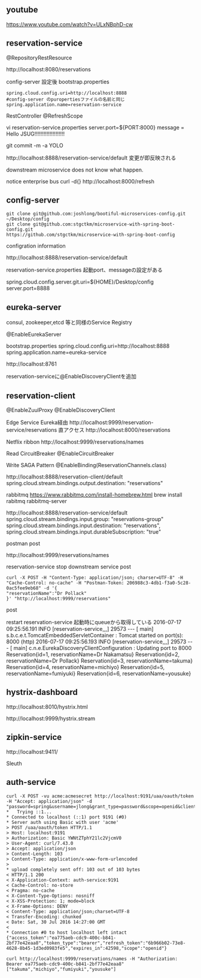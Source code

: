 
## youtube
https://www.youtube.com/watch?v=ULxNBphD-cw

## reservation-service

@RepositoryRestResource

http://localhost:8080/reservations


config-server 設定後
bootstrap.properties
```
spring.cloud.config.uri=http://localhost:8888
#config-server のpuropertiesファイルの名前と同じ
spring.application.name=reservation-service
```

RestController
@RefreshScope

vi reservation-service.properties
server.port=${PORT:8000}
message = Hello JSUG!!!!!!!!!!!!!!!!!!!!


git commit -m -a YOLO

http://localhost:8888/reservation-service/default
変更が即反映される

downstream microservice does not know what happen.

notice enterprise bus 
curl -d{} http://localhost:8000/refresh 

## config-server

```
git clone git@github.com:joshlong/bootiful-microservices-config.git ~/Desktop/config
git clone git@github.com:stgctkm/microservice-with-spring-boot-config.git
https://github.com/stgctkm/microservice-with-spring-boot-config
```

configration information

http://localhost:8888/reservation-service/default

reservation-service.properties
起動port、messageの設定がある


spring.cloud.config.server.git.uri=${HOME}/Desktop/config
server.port=8888


## eureka-server
consul, zookeeper,etcd 等と同様のService Registry

@EnableEurekaServer

bootstrap.properties
spring.cloud.config.uri=http://localhost:8888
spring.application.name=eureka-service

http://localhost:8761

reservation-serviceに@EnableDiscoveryClientを追加

## reservation-client


@EnableZuulProxy
@EnableDiscoveryClient

Edge Service
Eureka経由
http://localhost:9999/reservation-service/reservations
直アクセス
http://localhost:8000/reservations


Netflix ribbon
http://localhost:9999/reservations/names

Read
CircuitBreaker
@EnableCircuitBreaker


Write
SAGA Pattern
@EnableBinding(ReservationChannels.class)

http://localhost:8888/reservation-client/default
spring.cloud.stream.bindings.output.destination: "reservations"


rabbitmq
https://www.rabbitmq.com/install-homebrew.html
brew install rabitmq
rabbitmq-server


http://localhost:8888/reservation-service/default
spring.cloud.stream.bindings.input.group: "reservations-group"
spring.cloud.stream.bindings.input.destination: "reservations",
spring.cloud.stream.bindings.input.durableSubscription: "true"

postman
post

http://localhost:9999/reservations/names

reservation-service stop downstream service
post
```
curl -X POST -H "Content-Type: application/json; charser=UTF-8" -H "Cache-Control: no-cache" -H "Postman-Token: 206988c3-4db1-f3a0-5c28-0ac5fee9eb68" -d '{
"reservationName":"Dr Pollack"
}' "http://localhost:9999/reservations"
```
post

restart reservation-service
起動時にqueueから取得している
2016-07-17 09:25:56.191  INFO [reservation-service,,,] 29573 --- [           main] s.b.c.e.t.TomcatEmbeddedServletContainer : Tomcat started on port(s): 8000 (http)
2016-07-17 09:25:56.193  INFO [reservation-service,,,] 29573 --- [           main] c.n.e.EurekaDiscoveryClientConfiguration : Updating port to 8000
Reservation{id=1, reservationName=Dr Nakamatsu}
Reservation{id=2, reservationName=Dr Pollack}
Reservation{id=3, reservationName=takuma}
Reservation{id=4, reservationName=michiyo}
Reservation{id=5, reservationName=fumiyuki}
Reservation{id=6, reservationName=yousuke}


## hystrix-dashboard
http://localhost:8010/hystrix.html

http://localhost:9999/hystrix.stream

## zipkin-service

http://localhost:9411/

Sleuth


## auth-service

```
curl -X POST -vu acme:acmesecret http://localhost:9191/uaa/oauth/token -H "Accept: application/json" -d "password=spring&username=jlong&grant_type=password&scope=openid&client_secret=acmesecret&client_id=acme"
*   Trying ::1...
* Connected to localhost (::1) port 9191 (#0)
* Server auth using Basic with user 'acme'
> POST /uaa/oauth/token HTTP/1.1
> Host: localhost:9191
> Authorization: Basic YWNtZTphY21lc2VjcmV0
> User-Agent: curl/7.43.0
> Accept: application/json
> Content-Length: 103
> Content-Type: application/x-www-form-urlencoded
>
* upload completely sent off: 103 out of 103 bytes
< HTTP/1.1 200
< X-Application-Context: auth-service:9191
< Cache-Control: no-store
< Pragma: no-cache
< X-Content-Type-Options: nosniff
< X-XSS-Protection: 1; mode=block
< X-Frame-Options: DENY
< Content-Type: application/json;charset=UTF-8
< Transfer-Encoding: chunked
< Date: Sat, 30 Jul 2016 14:27:00 GMT
<
* Connection #0 to host localhost left intact
{"access_token":"ea775aeb-cdc9-400c-b841-2bf77e42eaa8","token_type":"bearer","refresh_token":"6b966b02-73e8-4628-8b45-1d3ed0983fe5","expires_in":42598,"scope":"openid"}
```

```
curl http://localhost:9999/reservations/names -H "Authorization: Bearer ea775aeb-cdc9-400c-b841-2bf77e42eaa8"
["takuma","michiyo","fumiyuki","yousuke"]
```